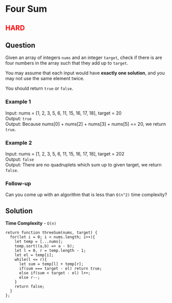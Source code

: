 # Four Sum

<h2 style="color: Red">HARD</h2>

## Question

Given an array of integers `nums` and an integer `target`, check if there is are four numbers in the array such that they add up to `target`.

You may assume that each input would have **exactly one solution**, and you may not use the same element twice.

You should return `true` or `false`.

### Example 1

Input: nums = [1, 2, 3, 5, 6, 11, 15, 16, 17, 18], target = 20  
Output: `true`  
Output: Because nums[0] + nums[2] + nums[3] + nums[5] == 20, we return `true`.  

### Example 2

Input: nums = [1, 2, 3, 5, 6, 11, 15, 16, 17, 18], target = 202  
Output: `false`  
Output: There are no quadruplets which sum up to given target, we return `false`.  

### Follow-up

Can you come up with an algorithm that is less than `O(n^2)` time complexity?

## Solution

**Time Complexity** - `O(n)`

``` JS
return function threeSum(nums, target) {
  for(let i = 0; i < nums.length; i++){
    let temp = [...nums];
    temp.sort((a,b) => a - b);
    let l = 0, r = temp.length - 1;
    let el = temp[i];
    while(l <= r){
      let sum = temp[l] + temp[r];
      if(sum === target - el) return true;
      else if(sum < target - el) l++;
      else r--;
    }
    return false;
  }
};
```
